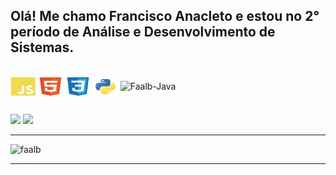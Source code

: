 ## Olá! Me chamo Francisco Anacleto e estou no 2° período de Análise e Desenvolvimento de Sistemas.

<div style="display: inline_block"><br>
  <img align="center" alt="Faalb-Js" height="30" width="40" src="https://raw.githubusercontent.com/devicons/devicon/master/icons/javascript/javascript-plain.svg">
  <img align="center" alt="Faalb-HTML" height="30" width="40" src="https://raw.githubusercontent.com/devicons/devicon/master/icons/html5/html5-original.svg">
  <img align="center" alt="Faalb-CSS" height="30" width="40" src="https://raw.githubusercontent.com/devicons/devicon/master/icons/css3/css3-original.svg">
  <img align="center" alt="Faalb-Python" height="30" width="40" src="https://raw.githubusercontent.com/devicons/devicon/master/icons/python/python-original.svg">
  <img align="center" alt="Faalb-Java" height="30" width="40" src="https://icons8.com.br/icon/13679/logo-java-coffee-cup">
</div>
  
##

<div> 
  <a href = "mailto:franciscoaalbuquerque30@gmail.com"><img src="https://img.shields.io/badge/-Gmail-%23333?style=for-the-badge&logo=gmail&logoColor=white" target="_blank"></a>
  <a href="https://linkedin.com/in/
franciscoaalbuquerque" target="_blank"><img src="https://img.shields.io/badge/-LinkedIn-%230077B5?style=for-the-badge&logo=linkedin&logoColor=white" target="_blank"></a> 
</div>

<hr>
<img alt="faalb" src="https://github-readme-stats.anuraghazra1.vercel.app/api?username=faalb&line_height=27&include_all_commits=true&show_icons=true&hide_border=true&theme=dark&count_private=true"/>
<hr>
